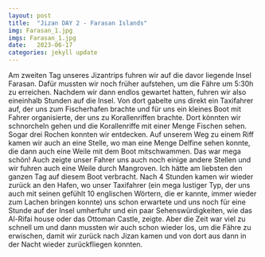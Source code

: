 ```yaml
---
layout: post
title:  "Jizan DAY 2 - Farasan Islands"
img: Farasan_1.jpg
imgs: Farasan_1.jpg 
date:   2023-06-17
categories: jekyll update
---
```


Am zweiten Tag unseres Jizantrips fuhren wir auf die davor liegende Insel Farasan. Dafür mussten wir noch früher aufstehen, um die Fähre um 5:30h zu erreichen. Nachdem wir dann endlos gewartet hatten, fuhren wir also eineinhalb Stunden auf die Insel. Von dort gabelte uns direkt ein Taxifahrer auf, der uns zum Fischerhafen brachte und für uns ein kleines Boot mit Fahrer organisierte, der uns zu Korallenriffen brachte. Dort könnten wir schnorcheln gehen und die Korallenriffe mit einer Menge Fischen sehen. Sogar drei Rochen konnten wir entdecken. Auf unserem Weg zu einem Riff kamen wir auch an eine Stelle, wo man eine Menge Delfine sehen konnte, die dann auch eine Weile mit dem Boot mitschwammen. Das war mega schön!
Auch zeigte unser Fahrer uns auch noch einige andere Stellen und wir fuhren auch eine Weile durch Mangroven. Ich hätte am liebsten den ganzen Tag auf diesem Boot verbracht.
Nach 4 Stunden kamen wir wieder zurück an den Hafen, wo unser Taxifahrer (ein mega lustiger Typ, der uns auch mit seinen gefühlt 10 englischen Wörtern, die er kannte, immer wieder zum Lachen bringen konnte) uns schon erwartete und uns noch für eine Stunde auf der Insel umherfuhr und ein paar Sehenswürdigkeiten, wie das Al-Rifai house oder das Ottoman Castle, zeigte. Aber die Zeit war viel zu schnell um und dann mussten wir auch schon wieder los, um die Fähre zu erwischen, damit wir zurück nach Jizan kamen und von dort aus dann in der Nacht wieder zurückfliegen konnten.
